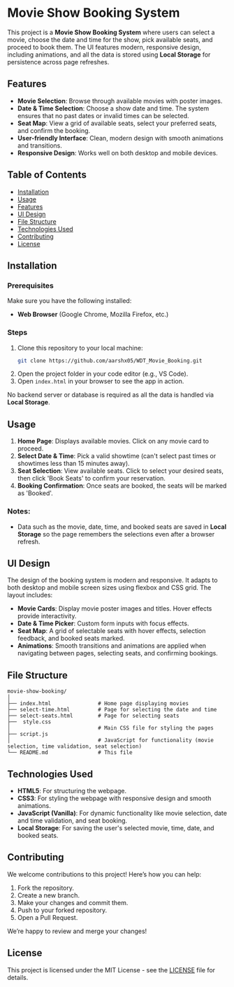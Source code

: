 # Movie Show Booking System

This project is a **Movie Show Booking System** where users can select a movie, choose the date and time for the show, pick available seats, and proceed to book them. The UI features modern, responsive design, including animations, and all the data is stored using **Local Storage** for persistence across page refreshes.

## Features
- **Movie Selection**: Browse through available movies with poster images.
- **Date & Time Selection**: Choose a show date and time. The system ensures that no past dates or invalid times can be selected.
- **Seat Map**: View a grid of available seats, select your preferred seats, and confirm the booking.
- **User-friendly Interface**: Clean, modern design with smooth animations and transitions.
- **Responsive Design**: Works well on both desktop and mobile devices.

## Table of Contents
- [Installation](#installation)
- [Usage](#usage)
- [Features](#features)
- [UI Design](#ui-design)
- [File Structure](#file-structure)
- [Technologies Used](#technologies-used)
- [Contributing](#contributing)
- [License](#license)

## Installation

### Prerequisites
Make sure you have the following installed:
- **Web Browser** (Google Chrome, Mozilla Firefox, etc.)

### Steps
1. Clone this repository to your local machine:
    ```bash
    git clone https://github.com/aarshx05/WDT_Movie_Booking.git
    ```
2. Open the project folder in your code editor (e.g., VS Code).
3. Open `index.html` in your browser to see the app in action.

No backend server or database is required as all the data is handled via **Local Storage**.

## Usage

1. **Home Page**: Displays available movies. Click on any movie card to proceed.
2. **Select Date & Time**: Pick a valid showtime (can't select past times or showtimes less than 15 minutes away).
3. **Seat Selection**: View available seats. Click to select your desired seats, then click 'Book Seats' to confirm your reservation.
4. **Booking Confirmation**: Once seats are booked, the seats will be marked as 'Booked'.

### Notes:
- Data such as the movie, date, time, and booked seats are saved in **Local Storage** so the page remembers the selections even after a browser refresh.
  
## UI Design

The design of the booking system is modern and responsive. It adapts to both desktop and mobile screen sizes using flexbox and CSS grid. The layout includes:

- **Movie Cards**: Display movie poster images and titles. Hover effects provide interactivity.
- **Date & Time Picker**: Custom form inputs with focus effects.
- **Seat Map**: A grid of selectable seats with hover effects, selection feedback, and booked seats marked.
- **Animations**: Smooth transitions and animations are applied when navigating between pages, selecting seats, and confirming bookings.

## File Structure

```
movie-show-booking/
│
├── index.html               # Home page displaying movies
├── select-time.html         # Page for selecting the date and time
├── select-seats.html        # Page for selecting seats
├──  style.css
│                            # Main CSS file for styling the pages
├── script.js   
│                            # JavaScript for functionality (movie selection, time validation, seat selection)
└── README.md                # This file
```

## Technologies Used

- **HTML5**: For structuring the webpage.
- **CSS3**: For styling the webpage with responsive design and smooth animations.
- **JavaScript (Vanilla)**: For dynamic functionality like movie selection, date and time validation, and seat booking. 
- **Local Storage**: For saving the user's selected movie, time, date, and booked seats.

## Contributing

We welcome contributions to this project! Here’s how you can help:
1. Fork the repository.
2. Create a new branch.
3. Make your changes and commit them.
4. Push to your forked repository.
5. Open a Pull Request.

We’re happy to review and merge your changes!

## License

This project is licensed under the MIT License - see the [LICENSE](LICENSE) file for details.
